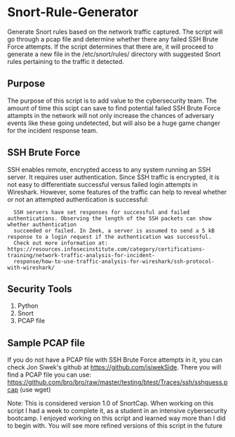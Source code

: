 # Snort-Rule-Generator
Generate Snort rules based on the network traffic captured. The script will go through a pcap file and determine whether there any failed SSH Brute Force attempts. If the script determines that there are, it will proceed to generate a new file in the /etc/snort/rules/ directory with suggested Snort rules pertaining to the traffic it detected. 

## Purpose
The purpose of this script is to add value to the cybersecurity team. The amount of time this scipt can save to find potential failed SSH Brute Force attampts in the network will not only increase the chances of adversary events like these going undetected, but will also be a huge game changer for the incident response team. 

## SSH Brute Force
SSH enables remote, encrypted access to any system running an SSH server. It requires user authentication. Since SSH traffic is encrypted, it is not easy to differentiate successful versus failed login attempts in Wireshark. However, some features of the traffic can help to reveal whether or not an attempted authentication is successful:


      SSH servers have set responses for successful and failed authentications. Observing the length of the SSH packets can show whether authentication       
      succeeded or failed. In Zeek, a server is assumed to send a 5 kB response to a login request if the authentication was successful.
      Check out more information at: https://resources.infosecinstitute.com/category/certifications-training/network-traffic-analysis-for-incident-
      response/how-to-use-traffic-analysis-for-wireshark/ssh-protocol-with-wireshark/
            
## Security Tools
1. Python
2. Snort
3. PCAP file

## Sample PCAP file
If you do not have a PCAP file with SSH Brute Force attempts in it, you can check Jon Siwek's github at https://github.com/jsiwekSide. There you will find a PCAP file you can use: 
https://github.com/bro/bro/raw/master/testing/btest/Traces/ssh/sshguess.pcap (use wget)

Note: This is considered version 1.0 of SnortCap. When working on this script I had a week to complete it, as a student in an intensive cybersecurity bootcamp. I enjoyed working on this script and learned way more than I did to begin with. You will see more refined versions of this script in the future
